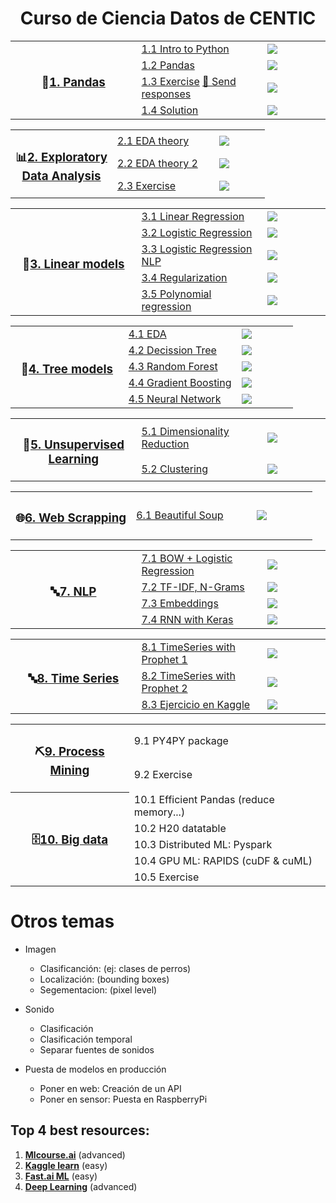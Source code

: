 <h1 align="center">Curso de Ciencia Datos de CENTIC</h1>

<table>
  
  <!----------------------------------- 🐼 1. Pandas ----------------------------------->
  <tr>
    <th width="40%" rowspan="4"><h3>🐼<a href="/01.%20Python%20y%20Pandas">1. Pandas</a></h3></th>
    <td width="40%"><a href="/01.%20Python%20y%20Pandas/1.1%20Python.ipynb">1.1 Intro to Python</a></td>
    <td><a href="https://colab.research.google.com/github/CenticMurcia/curso-ciencia-datos/blob/master/01.%20Python%20y%20Pandas/1.1%20Python.ipynb"><img src="img/colab.svg"/></a></td>
  </tr>
  <tr>
    <td><a href="/01.%20Python%20y%20Pandas/1.2%20Pandas.ipynb">1.2 Pandas</a></td>
    <td><a href="https://colab.research.google.com/github/CenticMurcia/curso-ciencia-datos/blob/master/01.%20Python%20y%20Pandas/1.2%20Pandas.ipynb"><img src="img/colab.svg"/></a></td>
  </tr>
  <tr>
    <td><a href="/01.%20Python%20y%20Pandas/1.3%20Pandas%20exercise.ipynb">1.3 Exercise</a> <a href="https://forms.gle/NivU7hQfvsxysTwz6">📝 Send responses</a></td>
    <td><a href="https://colab.research.google.com/github/CenticMurcia/curso-ciencia-datos/blob/master/01.%20Python%20y%20Pandas/1.3%20Pandas%20exercise.ipynb"><img src="img/colab.svg"/></a></td>
  </tr>
  <tr>
    <td><a href="/01.%20Python%20y%20Pandas/1.4%20Pandas%20solution.ipynb">1.4 Solution</a></td>
    <td><a href="https://colab.research.google.com/github/CenticMurcia/curso-ciencia-datos/blob/master/01.%20Python%20y%20Pandas/1.4%20Pandas%20solution.ipynb"><img src="img/colab.svg"/></a></td>
  </tr>
</table>


<table>
  <!----------------------------------- 📊 2. EDA ----------------------------------->
  <tr>
    <th width="40%" rowspan="3"><h3>📊<a href="/02.%20EDA">2. Exploratory<br>Data Analysis</a></h3></th>
    <td width="40%"><a href="/02.%20EDA/2.1%20EDA%20teoria.ipynb">2.1 EDA theory</a></td>
    <td><a href="https://colab.research.google.com/github/CenticMurcia/curso-ciencia-datos/blob/master/02.%20EDA/2.1%20EDA%20teoria.ipynb"><img src="img/colab.svg"/></a></td>
  </tr>
  <tr>
    <td><a href="/02.%20EDA/2.2%20EDA%20teoria%20extra.ipynb">2.2 EDA theory 2</a></td>
    <td><a href="https://colab.research.google.com/github/CenticMurcia/curso-ciencia-datos/blob/master/02.%20EDA/2.2%20EDA%20teoria%20extra.ipynb"><img src="img/colab.svg"/></a></td>
  </tr>
  <tr>
    <td><a href="/02.%20EDA/2.3%20EDA%20ejercicio.ipynb">2.3 Exercise</a></td>
    <td><a href="https://colab.research.google.com/github/CenticMurcia/curso-ciencia-datos/blob/master/02.%20EDA/2.3%20EDA%20ejercicio.ipynb"><img src="img/colab.svg"/></a></td>
  </tr>
</table>


<table>
  <!----------------------------------- 📏 3. Linear models ----------------------------------->
  <tr>
    <th width="40%" rowspan="5"><h3>📏<a href="/03.%20Linear%20models">3. Linear models</a></h3></th>
    <td width="40%"><a href="/03.%20Linear%20models/3.1%20Linear%20Regression.ipynb">3.1 Linear Regression</a></td>
    <td><a href="https://colab.research.google.com/github/CenticMurcia/curso-ciencia-datos/blob/master/03.%20Linear%20models/3.1%20Linear%20Regression.ipynb"><img src="img/colab.svg"/></a></td>
  </tr>
  <tr>
    <td><a href="/03.%20Linear%20models/3.2%20Logistic%20Regression.ipynb">3.2 Logistic Regression</a></td>
    <td><a href="https://colab.research.google.com/github/CenticMurcia/curso-ciencia-datos/blob/master/03.%20Linear%20models/3.2%20Logistic%20Regression.ipynb"><img src="img/colab.svg"/></a></td>
  </tr>
  <tr>
    <td><a href="/03.%20Linear%20models/3.3%20-%20Logistic%20Regression%20NLP.ipynb">3.3 Logistic Regression NLP</a></td>
    <td><a href="https://colab.research.google.com/github/CenticMurcia/curso-ciencia-datos/blob/master/03.%20Linear%20models/3.3%20-%20Logistic%20Regression%20NLP.ipynb"><img src="img/colab.svg"/></a></td>
  </tr>
  <tr>
    <td><a href="/03.%20Linear%20models/3.4%20Regularization.ipynb">3.4 Regularization</a></td>
    <td><a href="https://colab.research.google.com/github/CenticMurcia/curso-ciencia-datos/blob/master/03.%20Linear%20models/3.4%20Regularization.ipynb"><img src="img/colab.svg"/></a></td>
  </tr>
  <tr>
    <td><a href="/03.%20Linear%20models/3.5%20Polynomial%20regression.ipynb">3.5 Polynomial regression</a></td>
    <td><a href="https://colab.research.google.com/github/CenticMurcia/curso-ciencia-datos/blob/master/03.%20Linear%20models/3.5%20Polynomial%20regression.ipynb"><img src="img/colab.svg"/></a></td>
  </tr>
</table>


<table>
  <!----------------------------------- 🌳 4. Tree models ----------------------------------->
  <tr>
    <th width="40%" rowspan="5"><h3>🌳<a href="/04.%20Tree%20models">4. Tree models</a></h3></th>
    <td width="40%"><a href="04.%20Tree%20models/2.1%20EDA.ipynb">4.1 EDA</a></td>
    <td><a href="https://colab.research.google.com/github/CenticMurcia/curso-ciencia-datos/blob/master/04.%20Tree%20models/2.1%20EDA.ipynb"><img src="img/colab.svg"/></a></td>
  </tr>
  <tr>
    <td><a href="/04.%20Tree%20models/2.2%20Decission%20tree.ipynb">4.2 Decission Tree</a></td>
    <td><a href="https://colab.research.google.com/github/CenticMurcia/curso-ciencia-datos/blob/master/04.%20Tree%20models/2.2%20Decission%20tree.ipynb"><img src="img/colab.svg"/></a></td>
  </tr>
  <tr>
    <td><a href="/04.%20Tree%20models/2.3%20Random%20Forest.ipynb">4.3 Random Forest</a></td>
    <td><a href="https://colab.research.google.com/github/CenticMurcia/curso-ciencia-datos/blob/master/04.%20Tree%20models/2.3%20Random%20Forest.ipynb"><img src="img/colab.svg"/></a></td>
  </tr> 
  <tr>
    <td><a href="/04.%20Tree%20models/2.4%20Gradient%20Boosting.ipynb">4.4 Gradient Boosting</a></td>
    <td><a href="https://colab.research.google.com/github/CenticMurcia/curso-ciencia-datos/blob/master/04.%20Tree%20models/2.4%20Gradient%20Boosting.ipynb"><img src="img/colab.svg"/></a></td>
  </tr>
  <tr>
    <td><a href="/04.%20Tree%20models/2.5%20Neural%20Network.ipynb">4.5 Neural Network</a></td>
    <td><a href="https://colab.research.google.com/github/CenticMurcia/curso-ciencia-datos/blob/master/04.%20Tree%20models/2.5%20Neural%20Network.ipynb"><img src="img/colab.svg"/></a></td>
  </tr>
</table>


<table>
  <!-----------------------------------  🤹 5. Unsupervised Learning ----------------------------------->
  <tr>
    <th width="40%" rowspan="2"><h3>🤹<a href="/05.%20Unsupervised">5. Unsupervised<br>Learning</a></h3></th>
    <td width="40%"><a href="/05.%20Unsupervised/5.1%20Dim%20Red.ipynb">5.1 Dimensionality Reduction</a></td>
    <td><a href="https://colab.research.google.com/github/CenticMurcia/curso-ciencia-datos/blob/master/05.%20Unsupervised/5.1%20Dim%20Red.ipynb"><img src="img/colab.svg"/></a></td>
  </tr>
  <tr>
    <td><a href="/05.%20Unsupervised/5.2%20Clustering.ipynb">5.2 Clustering</a></td>
    <td><a href="https://colab.research.google.com/github/CenticMurcia/curso-ciencia-datos/blob/master/05.%20Unsupervised/5.2%20Clustering.ipynb"><img src="img/colab.svg"/></a></td>
  </tr>
</table>


<table>
  <!-----------------------------------  🌐 6. Web scrapping ----------------------------------->
  <tr>
    <th width="40%" rowspan="1"><h3>🌐<a href="/06.%20Web%20scrapping">6. Web Scrapping</a></h3></th>
    <td width="40%"><a href="/06.%20Web%20scrapping/6.1%20Beautiful%20Soup.ipynb">6.1 Beautiful Soup</a></td>
    <td><a href="https://colab.research.google.com/github/CenticMurcia/curso-ciencia-datos/blob/master/06.%20Web%20scrapping/6.1%20Beautiful%20Soup.ipynb"><img src="img/colab.svg"/></a></td>
  </tr>
</table>


<table>
  <!-----------------------------------  🔤 7. NLP ----------------------------------->
  <tr>
    <th width="40%" rowspan="4"><h3>🔤<a href="/07.%20NLP">7. NLP</a></h3></th>
    <td width="40%"><a href="/07.%20NLP/4.1%20Bag%20of%20words%20Logistic%20Regression.ipynb">7.1 BOW + Logistic Regression</a></td>
    <td><a href="https://colab.research.google.com/github/CenticMurcia/curso-ciencia-datos/blob/master/07.%20NLP/4.1%20Bag%20of%20words%20Logistic%20Regression.ipynb"><img src="img/colab.svg"/></a></td>
  </tr>
  <tr>
    <td><a href="/07.%20NLP/4.2%20Tf-Idf%20%2B%202grams.ipynb">7.2 TF-IDF, N-Grams</a></td>
    <td><a href="https://colab.research.google.com/github/CenticMurcia/curso-ciencia-datos/blob/master/07.%20NLP/4.2%20Tf-Idf%20%2B%202grams.ipynb"><img src="img/colab.svg"/></a></td>
  </tr>
  <tr>
    <td><a href="/07.%20NLP/4.3%20Word%20Embeddings.ipynb">7.3 Embeddings</a></td>
    <td><a href="https://colab.research.google.com/github/CenticMurcia/curso-ciencia-datos/blob/master/07.%20NLP/4.3%20Word%20Embeddings.ipynb"><img src="img/colab.svg"/></a></td>
  </tr>
  <tr>
    <td><a href="/07.%20NLP/4.4%20RNN%20with%20Keras.ipynb">7.4 RNN with Keras</a></td>
    <td><a href="https://colab.research.google.com/github/CenticMurcia/curso-ciencia-datos/blob/master/07.%20NLP/4.4%20RNN%20with%20Keras.ipynb"><img src="img/colab.svg"/></a></td>
  </tr>
</table>


<table>  
  <!-----------------------------------  🕐 8. Time series ----------------------------------->
  <tr>
    <th width="40%" rowspan="3"><h3>🔤<a href="/08.%20Time%20Series">8. Time Series</a></h3></th>
    <td width="40%"><a href="/08.%20Time%20Series/8.1%20TimeSeries%20with%20Prophet%20-%20Walmart.ipynb">8.1 TimeSeries with Prophet 1</a></td>
    <td><a href="https://colab.research.google.com/github/CenticMurcia/curso-ciencia-datos/blob/master/08.%20Time%20Series/8.1%20TimeSeries%20with%20Prophet%20-%20Walmart.ipynb"><img src="img/colab.svg"/></a></td>
  </tr>
  <tr>
    <td><a href="/08.%20Time%20Series/8.2%20TimeSeries%20with%20Prophet%20-%20Medium%20posts.ipynb">8.2 TimeSeries with Prophet 2</a></td>
    <td><a href="https://colab.research.google.com/github/CenticMurcia/curso-ciencia-datos/blob/master/08.%20Time%20Series/8.2%20TimeSeries%20with%20Prophet%20-%20Medium%20posts.ipynb"><img src="img/colab.svg"/></a></td>
  </tr>
  <tr>
    <td><a href="/08.%20Time%20Series/8.3%20Ejercicio%20en%20Kaggle.ipynb">8.3 Ejercicio en Kaggle</a></td>
    <td><a href="https://colab.research.google.com/github/CenticMurcia/curso-ciencia-datos/blob/master/08.%20Time%20Series/8.3%20Ejercicio%20en%20Kaggle.ipynb"><img src="img/colab.svg"/></a></td>
  </tr>
</table>

<table>
  <!---------------------------------  ⛏️ 9. Process Mining --------------------------------->
  <tr>
    <th rowspan="2"><h3>⛏️<a href="#">9. Process Mining</a></h3></th>
    <td>9.1 PY4PY package</td>
  </tr>
  <tr>
    <td>9.2 Exercise</td>
  </tr>
  
  <!-----------------------------------  🗄️ 10. Big data ----------------------------------->
  <tr>
    <th rowspan="5"><h3>🗄️<a href="#">10. Big data</a></h3></th>
    <td>10.1 Efficient Pandas (reduce memory...)</td>
  </tr>
  <tr><td>10.2 H20 datatable</td></tr>
  <tr><td>10.3 Distributed ML: Pyspark</td></tr>
  <tr><td>10.4 GPU ML: RAPIDS (cuDF & cuML)</td></tr>
  <tr><td>10.5 Exercise</td></tr>

</table>


# Otros temas

- Imagen
  - Clasificanción: (ej: clases de perros)
  - Localización: (bounding boxes)
  - Segementacion: (pixel level)
  
- Sonido
  - Clasificación
  - Clasificación temporal
  - Separar fuentes de sonidos
  
- Puesta de modelos en producción
  - Poner en web: Creación de un API
  - Poner en sensor: Puesta en RaspberryPi

<!--
- **Ditributed ML**: Pyspark
  - [A Neanderthal’s Guide to pyspark](https://towardsdatascience.com/a-neanderthals-guide-to-apache-spark-in-python-9ef1f156d427)
  - [collaborative filtering with Pyspark](https://www.kaggle.com/vchulski/tutorial-collaborative-filtering-with-pyspark)
- **ML on the GPU**: RAPIDS (cuDF & cuML)

-->

## Top 4 best resources:
1. [**Mlcourse.ai**](http://mlcourse.ai) (advanced)
2. [**Kaggle learn**](https://www.kaggle.com/learn) (easy)
3. [**Fast.ai ML**](http://course18.fast.ai/ml) (easy)
4. [**Deep Learning**](https://www.fast.ai/) (advanced)


